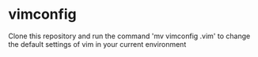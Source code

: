 # vimconfig

Clone this repository and run the command 'mv vimconfig .vim' to change the default settings of vim in your current environment
